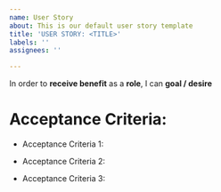 ```yaml
---
name: User Story
about: This is our default user story template
title: 'USER STORY: <TITLE>'
labels: ''
assignees: ''

---
```


In order to **receive benefit** as a **role**, I can **goal / desire**

# Acceptance Criteria:

- Acceptance Criteria 1:

- Acceptance Criteria 2:

- Acceptance Criteria 3:
